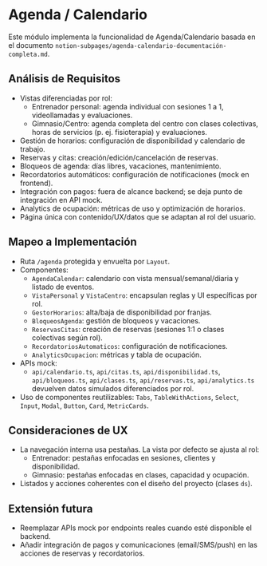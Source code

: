 # Agenda / Calendario

Este módulo implementa la funcionalidad de Agenda/Calendario basada en el documento `notion-subpages/agenda-calendario-documentación-completa.md`.

## Análisis de Requisitos

- Vistas diferenciadas por rol:
  - Entrenador personal: agenda individual con sesiones 1 a 1, videollamadas y evaluaciones.
  - Gimnasio/Centro: agenda completa del centro con clases colectivas, horas de servicios (p. ej. fisioterapia) y evaluaciones.
- Gestión de horarios: configuración de disponibilidad y calendario de trabajo.
- Reservas y citas: creación/edición/cancelación de reservas.
- Bloqueos de agenda: días libres, vacaciones, mantenimiento.
- Recordatorios automáticos: configuración de notificaciones (mock en frontend).
- Integración con pagos: fuera de alcance backend; se deja punto de integración en API mock.
- Analytics de ocupación: métricas de uso y optimización de horarios.
- Página única con contenido/UX/datos que se adaptan al rol del usuario.

## Mapeo a Implementación

- Ruta `/agenda` protegida y envuelta por `Layout`.
- Componentes:
  - `AgendaCalendar`: calendario con vista mensual/semanal/diaria y listado de eventos.
  - `VistaPersonal` y `VistaCentro`: encapsulan reglas y UI específicas por rol.
  - `GestorHorarios`: alta/baja de disponibilidad por franjas.
  - `BloqueosAgenda`: gestión de bloqueos y vacaciones.
  - `ReservasCitas`: creación de reservas (sesiones 1:1 o clases colectivas según rol).
  - `RecordatoriosAutomaticos`: configuración de notificaciones.
  - `AnalyticsOcupacion`: métricas y tabla de ocupación.
- APIs mock:
  - `api/calendario.ts`, `api/citas.ts`, `api/disponibilidad.ts`, `api/bloqueos.ts`, `api/clases.ts`, `api/reservas.ts`, `api/analytics.ts` devuelven datos simulados diferenciados por rol.
- Uso de componentes reutilizables: `Tabs`, `TableWithActions`, `Select`, `Input`, `Modal`, `Button`, `Card`, `MetricCards`.

## Consideraciones de UX

- La navegación interna usa pestañas. La vista por defecto se ajusta al rol:
  - Entrenador: pestañas enfocadas en sesiones, clientes y disponibilidad.
  - Gimnasio: pestañas enfocadas en clases, capacidad y ocupación.
- Listados y acciones coherentes con el diseño del proyecto (clases `ds`).

## Extensión futura

- Reemplazar APIs mock por endpoints reales cuando esté disponible el backend.
- Añadir integración de pagos y comunicaciones (email/SMS/push) en las acciones de reservas y recordatorios.